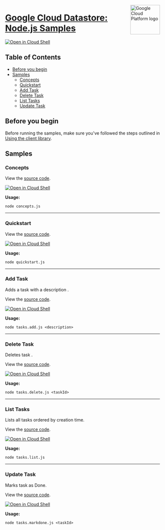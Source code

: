 [//]: # "This README.md file is auto-generated, all changes to this file will be lost."
[//]: # "To regenerate it, use `python -m synthtool`."
<img src="https://avatars2.githubusercontent.com/u/2810941?v=3&s=96" alt="Google Cloud Platform logo" title="Google Cloud Platform" align="right" height="96" width="96"/>

# [Google Cloud Datastore: Node.js Samples](https://github.com/googleapis/nodejs-datastore)

[![Open in Cloud Shell][shell_img]][shell_link]



## Table of Contents

* [Before you begin](#before-you-begin)
* [Samples](#samples)
  * [Concepts](#concepts)
  * [Quickstart](#quickstart)
  * [Add Task](#add-task)
  * [Delete Task](#delete-task)
  * [List Tasks](#list-tasks)
  * [Update Task](#update-task)

## Before you begin

Before running the samples, make sure you've followed the steps outlined in
[Using the client library](https://github.com/googleapis/nodejs-datastore#using-the-client-library).

## Samples



### Concepts

View the [source code](https://github.com/googleapis/nodejs-datastore/blob/master/samples/concepts.js).

[![Open in Cloud Shell][shell_img]](https://console.cloud.google.com/cloudshell/open?git_repo=https://github.com/googleapis/nodejs-datastore&page=editor&open_in_editor=samples/concepts.js,samples/README.md)

__Usage:__


`node concepts.js`


-----




### Quickstart

View the [source code](https://github.com/googleapis/nodejs-datastore/blob/master/samples/quickstart.js).

[![Open in Cloud Shell][shell_img]](https://console.cloud.google.com/cloudshell/open?git_repo=https://github.com/googleapis/nodejs-datastore&page=editor&open_in_editor=samples/quickstart.js,samples/README.md)

__Usage:__


`node quickstart.js`


-----




### Add Task

Adds a task with a description <description>.

View the [source code](https://github.com/googleapis/nodejs-datastore/blob/master/samples/tasks.add.js).

[![Open in Cloud Shell][shell_img]](https://console.cloud.google.com/cloudshell/open?git_repo=https://github.com/googleapis/nodejs-datastore&page=editor&open_in_editor=samples/tasks.add.js,samples/README.md)

__Usage:__


`node tasks.add.js <description>`


-----




### Delete Task

Deletes task <taskId>.

View the [source code](https://github.com/googleapis/nodejs-datastore/blob/master/samples/tasks.delete.js).

[![Open in Cloud Shell][shell_img]](https://console.cloud.google.com/cloudshell/open?git_repo=https://github.com/googleapis/nodejs-datastore&page=editor&open_in_editor=samples/tasks.delete.js,samples/README.md)

__Usage:__


`node tasks.delete.js <taskId>`


-----




### List Tasks

Lists all tasks ordered by creation time.

View the [source code](https://github.com/googleapis/nodejs-datastore/blob/master/samples/tasks.list.js).

[![Open in Cloud Shell][shell_img]](https://console.cloud.google.com/cloudshell/open?git_repo=https://github.com/googleapis/nodejs-datastore&page=editor&open_in_editor=samples/tasks.list.js,samples/README.md)

__Usage:__


`node tasks.list.js`


-----




### Update Task

Marks task <taskId> as Done.

View the [source code](https://github.com/googleapis/nodejs-datastore/blob/master/samples/tasks.markdone.js).

[![Open in Cloud Shell][shell_img]](https://console.cloud.google.com/cloudshell/open?git_repo=https://github.com/googleapis/nodejs-datastore&page=editor&open_in_editor=samples/tasks.markdone.js,samples/README.md)

__Usage:__


`node tasks.markdone.js <taskId>`






[shell_img]: https://gstatic.com/cloudssh/images/open-btn.png
[shell_link]: https://console.cloud.google.com/cloudshell/open?git_repo=https://github.com/googleapis/nodejs-datastore&page=editor&open_in_editor=samples/README.md
[product-docs]: https://cloud.google.com/datastore